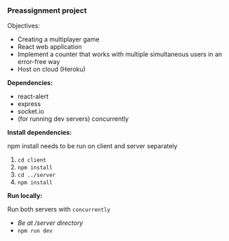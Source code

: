 ### Preassignment project

Objectives:

* Creating a multiplayer game
* React web application
* Implement a counter that works with multiple simultaneous users in an error-free way
* Host on cloud (Heroku)

**Dependencies:**

* react-alert
* express
* socket.io
* (for running dev servers) concurrently

**Install dependencies:**

npm install needs to be run on client and server separately

1. `cd client`
2. `npm install`
3. `cd ../server`
4. `npm install`

**Run locally:**

Run both servers with `concurrently`

* *Be at /server directory*
* `npm run dev`
